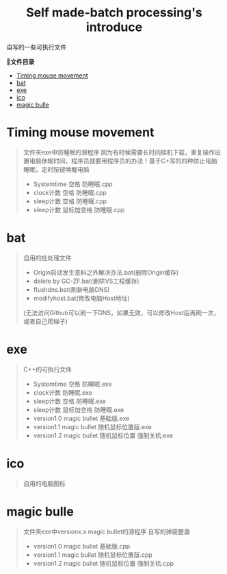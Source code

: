 <h1 align="center">Self made-batch processing's introduce</h1>

自写的一些可执行文件

**📣文件目录**
- [Timing mouse movement](#Timing-mouse-movement)
- [bat](#bat)
- [exe](#exe)
- [ico](#ico)
- [magic bulle](#magic-bulle)

# Timing mouse movement
>文件夹exe中防睡眠的源程序
>因为有时候需要长时间挂机下载，重复操作设置电脑休眠时间，程序员就要用程序员的办法！基于C+写的四种防止电脑睡眠，定时按键唤醒电脑
>* Systemtime 空格 防睡眠.cpp
>* clock计数 空格 防睡眠.cpp
>* sleep计数 空格 防睡眠.cpp
>* sleep计数 鼠标加空格 防睡眠.cpp

# bat
>自用的批处理文件
>* Origin启动发生意料之外解决办法.bat(删除Origin缓存)
>* delete by GC-ZF.bat(删除VS工程缓存)
>* flushdns.bat(刷新电脑DNS)
>* modifyhost.bat(修改电脑Host地址)
>
> (无法访问Github可以刷一下DNS，如果无效，可以修改Host后再刷一次，或者自己爬梯子)

# exe
>C++的可执行文件
>* Systemtime 空格 防睡眠.exe
>* clock计数 防睡眠.exe
>* sleep计数 空格 防睡眠.exe
>* sleep计数 鼠标加空格 防睡眠.exe
>* version1.0 magic bullet 基础版.exe
>* version1.1 magic bullet 随机鼠标位置版.exe
>* version1.2 magic bullet 随机鼠标位置 强制关机.exe

# ico
>自用的电脑图标

# magic bulle
>文件夹exe中versionx.x magic bullet的源程序
>自写的弹窗整蛊
>* version1.0 magic bullet 基础版.cpp
>* version1.1 magic bullet 随机鼠标位置版.cpp
>* version1.2 magic bullet 随机鼠标位置 强制关机.cpp
